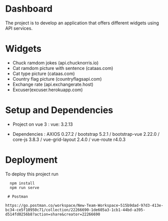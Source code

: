 
# Dashboard

The project is to develop an application that offers different widgets using API services.

# Widgets

- Chuck ramdom jokes (api.chucknorris.io)
- Cat ramdom picture with sentence (cataas.com)
- Cat type picture (cataas.com)
- Country flag picture (countryflagsapi.com)
- Exchange rate (api.exchangerate.host)
- Excuser(excuser.herokuapp.com) 

# Setup and Dependencies

- Project on vue 3 : vue: 3.2.13

- Dependencies : AXIOS 0.27.2 / bootstrap 5.2.1 / bootstrap-vue 2.22.0 
/ core-js 3.8.3 / vue-grid-layout 2.4.0 / vue-route r4.0.3

# Deployment

To deploy this project run

```Npm
  npm install
  npm run serve
  
 # Postman
 
https://go.postman.co/workspace/New-Team-Workspace~515b9dad-97d3-413e-bc34-ce5f10950c71/collection/22266690-1de605a3-1cb1-44bd-a395-d514fd0256b8?action=share&creator=22266690

